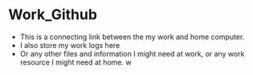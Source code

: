 # Work_Github

- This is a connecting link between the my work and home computer.
- I also store my work logs here
- Or any other files and information I might need at work, or any work resource I might need at home.
w
